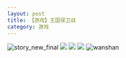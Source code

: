```yaml
---
layout: post
title: 【游戏】王国保卫战
category: 游戏
---
```

![story_new_final](http://rdr022gcy.hd-bkt.clouddn.com/img/story_new_final_0322.png)
![](http://rdr022gcy.hd-bkt.clouddn.com/img/kingdomrush-0317-2.JPG)
![](http://rdr022gcy.hd-bkt.clouddn.com/img/kingdomrush-0317-1.PNG)
![](http://rdr022gcy.hd-bkt.clouddn.com/img/kingdomrush-0317-3.png)
![wanshan](http://rdr022gcy.hd-bkt.clouddn.com/img/wanshan.png)

  




